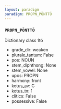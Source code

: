 ```yaml
---
layout: paradigm
paradigm: PROPN_PÖNTTÖ
---
```

### ` PROPN_PÖNTTÖ `

Dictionary class 1tö
* grade_dir: weaken
* plurale_tantum: False
* pos: NOUN
* stem_diphthong: None
* stem_vowel: None
* upos: PROPN
* harmony: front
* kotus_av: C
* kotus_tn: 1
* clitics: False
* possessive: False
